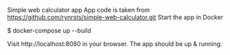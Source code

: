 Simple web calculator app 
App code is taken from https://github.com/rynrsts/simple-web-calculator.git
Start the app in Docker

$ docker-compose up --build 

Visit http://localhost:8080 in your browser. The app should be up & running.

